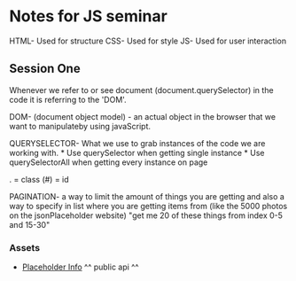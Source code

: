 # Notes for JS seminar

HTML- Used for structure
CSS- Used for style
JS- Used for user interaction

## Session One
Whenever we refer to  or see document (document.querySelector) in the code it is referring to the 'DOM'.

DOM- (document object model) - an actual object in the browser that we want to manipulateby using javaScript.

QUERYSELECTOR- What we use to grab instances of the code we are working with.
    * Use querySelector when getting single instance
    * Use querySelectorAll when getting every instance on page

. = class
(#) = id

PAGINATION- a way to limit the amount of things you are getting and also a way to specify in list where you are getting items from (like the 5000 photos on the jsonPlaceholder website) "get me 20 of these things from index 0-5 and 15-30"





### Assets

- [Placeholder Info](https://jsonplaceholder.typicode.com/) 
^^ public api ^^